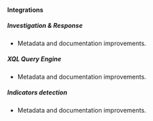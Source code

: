 
#### Integrations

##### Investigation & Response

- Metadata and documentation improvements.
##### XQL Query Engine

- Metadata and documentation improvements.
##### Indicators detection

- Metadata and documentation improvements.

